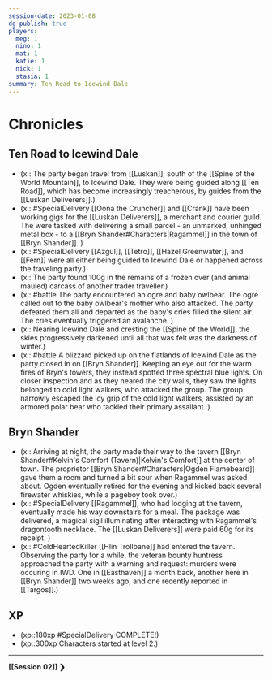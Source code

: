 ```yaml
---
session-date: 2023-01-08
dg-publish: true
players: 
  meg: 1
  nino: 1
  mat: 1
  katie: 1
  nick: 1
  stasia: 1
summary: Ten Road to Icewind Dale
---
```


# Chronicles

## Ten Road to Icewind Dale
- (x:: The party began travel from [[Luskan]], south of the [[Spine of the World Mountain]], to Icewind Dale. They were being guided along [[Ten Road]], which has become increasingly treacherous, by guides from the [[Luskan Deliverers]].)
- (x:: #SpecialDelivery [[Oona the Cruncher]] and [[Crank]] have been working gigs for the [[Luskan Deliverers]], a merchant and courier guild. The were tasked with delivering a small parcel - an unmarked, unhinged metal box - to a [[Bryn Shander#Characters|Ragammel]] in the town of [[Bryn Shander]]. ) 
- (x:: #SpecialDelivery [[Azgul]], [[Tetro]], [[Hazel Greenwater]], and [[Fern]] were all either being guided to Icewind Dale or happened across the traveling party.)
- (x:: The party found 100g in the remains of a frozen over (and animal mauled) carcass of another trader traveller.)
- (x:: #battle The party encountered an ogre and baby owlbear. The ogre called out to the baby owlbear's mother who also attacked. The party defeated them all and departed as the baby's cries filled the silent air. The cries eventually triggered an avalanche. )
- (x:: Nearing Icewind Dale and cresting the [[Spine of the World]], the skies progressively darkened until all that was felt was the darkness of winter.)
- (x:: #battle A blizzard picked up on the flatlands of Icewind Dale as the party closed in on [[Bryn Shander]]. Keeping an eye out for the warm fires of Bryn's towers, they instead spotted three spectral blue lights. On closer inspection and as they neared the city walls, they saw the lights belonged to cold light walkers, who attacked the group. The group narrowly escaped the icy grip of the cold light walkers, assisted by an armored polar bear who tackled their primary assailant. )

## Bryn Shander
- (x:: Arriving at night, the party made their way to the tavern [[Bryn Shander#Kelvin's Comfort (Tavern)|Kelvin's Comfort]] at the center of town. The proprietor [[Bryn Shander#Characters|Ogden Flamebeard]] gave them a room and turned a bit sour when Ragammel was asked about. Ogden eventually retired for the evening and kicked back several firewater whiskies, while a pageboy took over.)
- (x:: #SpecialDelivery [[Ragammel]], who had lodging at the tavern, eventually made his way downstairs for a meal. The package was delivered, a magical sigil illuminating after interacting with Ragammel's dragontooth necklace. The [[Luskan Deliverers]] were paid 60g for its receipt. )
- (x:: #ColdHeartedKiller [[Hlin Trollbane]] had entered the tavern. Observing the party for a while, the veteran bounty huntress approached the party with a warning and request: murders were occuring in IWD. One in [[Easthaven]] a month back, another here in [[Bryn Shander]] two weeks ago, and one recently reported in [[Targos]].)

## XP
- (xp::180xp #SpecialDelivery COMPLETE!)
- (xp::300xp Characters started at level 2.)

---
**[[Session 02]]  ❯**